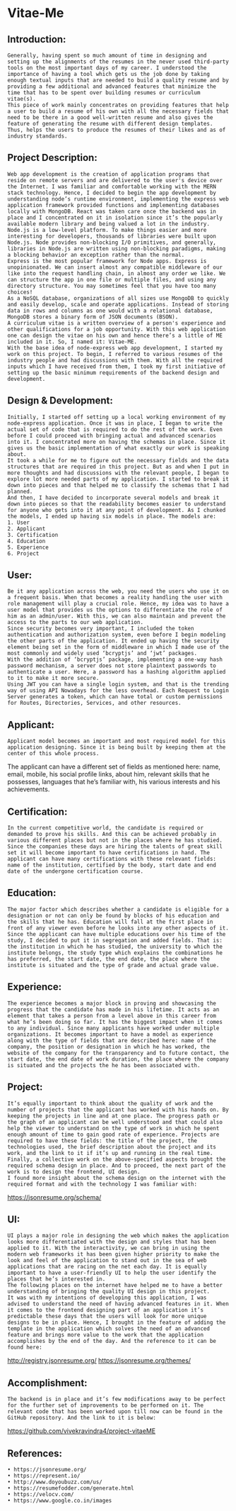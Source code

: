 # Vitae-Me
## Introduction:
	Generally, having spent so much amount of time in designing and setting up the alignments of the resumes in the never used third-party tools on the most important days of my career. I understood the importance of having a tool which gets us the job done by taking enough textual inputs that are needed to build a quality resume and by providing a few additional and advanced features that minimize the time that has to be spent over building resumes or curriculum vitae(s).
	This piece of work mainly concentrates on providing features that help a user to build a resume of his own with all the necessary fields that need to be there in a good well-written resume and also gives the feature of generating the resume with different design templates. Thus, helps the users to produce the resumes of their likes and as of industry standards.
## Project Description:
	Web app development is the creation of application programs that reside on remote servers and are delivered to the user's device over the Internet. I was familiar and comfortable working with the MERN stack technology. Hence, I decided to begin the app development by understanding node’s runtime environment, implementing the express web application framework provided functions and implementing databases locally with MongoDB. React was taken care once the backend was in place and I concentrated on it in isolation since it’s the popularly available modern library and being valued a lot in the industry.
	Node.js is a low-level platform. To make things easier and more interesting for developers, thousands of libraries were built upon Node.js. Node provides non-blocking I/O primitives, and generally, libraries in Node.js are written using non-blocking paradigms, making a blocking behavior an exception rather than the normal.
	Express is the most popular framework for Node apps. Express is unopinionated. We can insert almost any compatible middleware of our like into the request handling chain, in almost any order we like. We can structure the app in one file or multiple files, and using any directory structure. You may sometimes feel that you have too many choices!
	As a NoSQL database, organizations of all sizes use MongoDB to quickly and easily develop, scale and operate applications. Instead of storing data in rows and columns as one would with a relational database, MongoDB stores a binary form of JSON documents (BSON).
	A curriculum vitae is a written overview of a person's experience and other qualifications for a job opportunity. With this web application one can design the vitae on his own and hence there’s a little of ME included in it. So, I named it: Vitae-ME.
	With the base idea of node-express web app development, I started my work on this project. To begin, I referred to various resumes of the industry people and had discussions with them. With all the required inputs which I have received from them, I took my first initiative of setting up the basic minimum requirements of the backend design and development.
## Design & Development:
	Initially, I started off setting up a local working environment of my node-express application. Once it was in place, I began to write the actual set of code that is required to do the rest of the work. Even before I could proceed with bringing actual and advanced scenarios into it. I concentrated more on having the schemas in place. Since it gives us the basic implementation of what exactly our work is speaking about.
	It took a while for me to figure out the necessary fields and the data structures that are required in this project. But as and when I put in more thoughts and had discussions with the relevant people, I began to explore lot more needed parts of my application. I started to break it down into pieces and that helped me to classify the schemas that I had planned.
	And then, I have decided to incorporate several models and break it down into pieces so that the readability becomes easier to understand for anyone who gets into it at any point of development. As I chunked the models, I ended up having six models in place. The models are:
    1. User
    2. Applicant
    3. Certification
    4. Education
    5. Experience
    6. Project
## User:
	Be it any application across the web, you need the users who use it on a frequent basis. When that becomes a reality handling the user with role management will play a crucial role. Hence, my idea was to have a user model that provides us the options to differentiate the role of him as an admin/user. With this, we can also maintain and prevent the access to the parts to our web application.
	Since security becomes very important, I included the token authentication and authorization system, even before I begin modeling the other parts of the application. It ended up having the security element being set in the form of middleware in which I made use of the most commonly and widely used ‘bcryptjs’ and ‘jwt’ packages.
	With the addition of ‘bcryptjs’ package, implementing a one-way hash password mechanism, a server does not store plaintext passwords to authenticate a user. Here, a password has a hashing algorithm applied to it to make it more secure.
	Using JWT you can have a single login system, and that is the trending way of using API Nowadays for the less overhead. Each Request to Login Server generates a token, which can have total or custom permissions for Routes, Directories, Services, and other resources.
## Applicant:
	Applicant model becomes an important and most required model for this application designing. Since it is being built by keeping them at the center of this whole process.
The applicant can have a different set of fields as mentioned here: name, email, mobile, his social profile links, about him, relevant skills that he possesses, languages that he’s familiar with, his various interests and his achievements.
## Certification:
	In the current competitive world, the candidate is required or demanded to prove his skills. And this can be achieved probably in various different places but not in the places where he has studied. Since the companies these days are hiring the talents of great skill set it will become important to have certifications in hand. The applicant can have many certifications with these relevant fields: name of the institution, certified by the body, start date and end date of the undergone certification course.
## Education:
	The major factor which describes whether a candidate is eligible for a designation or not can only be found by blocks of his education and the skills that he has. Education will fall at the first place in front of any viewer even before he looks into any other aspects of it. Since the applicant can have multiple educations over his time of the study, I decided to put it in segregation and added fields. That is: the institution in which he has studied, the university to which the institute belongs, the study type which explains the combinations he has preferred, the start date, the end date, the place where the institute is situated and the type of grade and actual grade value.
## Experience:
	The experience becomes a major block in proving and showcasing the progress that the candidate has made in his lifetime. It acts as an element that takes a person from a level above in this career from what he’s been doing so far. It has the biggest impact when it comes to any individual. Since many applicants have worked under multiple organizations. It becomes important to have a model as experience along with the type of fields that are described here: name of the company, the position or designation in which he has worked, the website of the company for the transparency and to future contact, the start date, the end date of work duration, the place where the company is situated and the projects the he has been associated with.
## Project: 
	It’s equally important to think about the quality of work and the number of projects that the applicant has worked with his hands on. By keeping the projects in line and at one place. The progress path or the graph of an applicant can be well understood and that could also help the viewer to understand on the type of work in which he spent enough amount of time to gain good rate of experience. Projects are required to have these fields: the title of the project, the technologies used, the brief description about the project and its work, and the link to it if it’s up and running in the real time.
	Finally, a collective work on the above-specified aspects brought the required schema design in place. And to proceed, the next part of the work is to design the frontend, UI design.
	I found more insight about the schema design on the internet with the required format and with the technology I was familiar with: 
https://jsonresume.org/schema/
## UI:
	UI plays a major role in designing the web which makes the application looks more differentiated with the design and styles that has been applied to it. With the interactivity, we can bring in using the modern web frameworks it has been given higher priority to make the look and feel of the application to stand out in the sea of web applications that are racing on the net each day. It is equally important to have a user-friendly UI to help the user identify the places that he’s interested in.
	The following places on the internet have helped me to have a better understanding of bringing the quality UI design in this project.
	It was with my intentions of developing this application, I was advised to understand the need of having advanced features in it. When it comes to the frontend designing part of an application it’s predictable these days that the users will look for more unique designs to be in place. Hence, I brought in the feature of adding the template in the application which solves the need of an advanced feature and brings more value to the work that the application accomplishes by the end of the day. And the reference to it can be found here:
http://registry.jsonresume.org/
https://jsonresume.org/themes/
## Accomplishment:
	The backend is in place and it’s few modifications away to be perfect for the further set of improvements to be performed on it. The relevant code that has been worked upon till now can be found in the GitHub repository. And the link to it is below:
https://github.com/vivekravindra4/project-vitaeME
## References:
    • https://jsonresume.org/
    • https://represent.io/
    • http://www.doyoubuzz.com/us/
    • https://resumefodder.com/generate.html
    • https://velocv.com/
    • https://www.google.co.in/images
